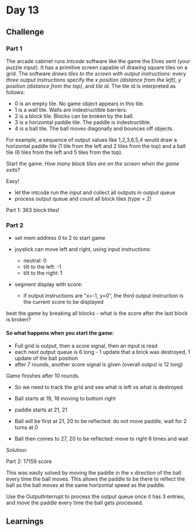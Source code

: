 # Day 13

## Challenge

### Part 1

The arcade cabinet runs _Intcode_ software like the game the Elves sent (your puzzle input). It has a primitive screen capable of drawing square tiles on a grid. The software _draws tiles to the screen with output instructions_: every _three output instructions_ specify the _x position (distance from the left)_, _y position (distance from the top)_, and _tile id_. The tile id is interpreted as follows:

- 0 is an empty tile. No game object appears in this tile.
- 1 is a wall tile. Walls are indestructible barriers.
- 2 is a block tile. Blocks can be broken by the ball.
- 3 is a horizontal paddle tile. The paddle is indestructible.
- 4 is a ball tile. The ball moves diagonally and bounces off objects.

For example, a sequence of output values like 1,2,3,6,5,4 would draw a horizontal paddle tile (1 tile from the left and 2 tiles from the top) and a ball tile (6 tiles from the left and 5 tiles from the top).

Start the game. _How many block tiles are on the screen when the game exits_?


Easy! 
- let the intcode run the input and collect all outputs in output queue
- process output queue and count all block tiles (type = 2)

Part 1: 363 block tiles!

### Part 2

- set mem address 0 to 2 to start game
- joystick can move left and right, using input instructions:
  - neutral: 0
  - tilt to the left: -1
  - tilt to the right: 1

- segment display with score:
  - if output instructions are "x=-1, y=0", the third output instruction is the current score to be displayed

beat the game by breaking all blocks - what is the score after the last block is broken?


#### So what happens when you start the game:

- Full grid is output, then a score signal, then an input is read
- each next output queue is 6 long - 1 update that a brick was destroyed, 1 update of the ball position
- after 7 rounds, another score signal is given (overall output is 12 long)

Game finishes after 10 rounds.

- So we need to track the grid and see what is left vs what is destroyed

- Ball starts at 19, 18 moving to bottom right
- paddle starts at 21, 21

- Ball will be first at 21, 20 to be reflected: do not move paddle, wait for 2 turns at 0
- Ball then comes to 27, 20 to be reflected: move to right 6 times and wait

Solution: 

Part 2: 17159 score

This was easily solved by moving the paddle in the x direction of the ball every time the ball moves. This allows the paddle to be there to reflect the ball as the ball moves at the same horizontal speed as the paddle.

Use the OutputInterrupt to process the output queue once it has 3 entries, and move the paddle every time the ball gets processed.

## Learnings
